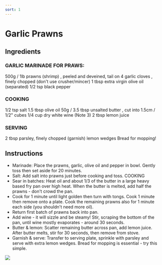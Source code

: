 ```yaml
---
sort: 1
---
```


# Garlic Prawns

## Ingredients

### GARLIC MARINADE FOR PRAWS:
500g / 1lb prawns (shrimp) , peeled and deveined, tail on 
4 garlic cloves , finely chopped (don't use crusher/mincer)
1 tbsp extra virgin olive oil (separated)
1/2 tsp black pepper
### COOKING
1/2 tsp salt
1.5 tbsp olive oil
50g / 3.5 tbsp unsalted butter , cut into 1.5cm / 1/2" cubes 
1/4 cup dry white wine (Note 3)
2 tbsp lemon juice
### SERVING
2 tbsp parsley, finely chopped (garnish)
lemon wedges
Bread for mopping!

## Instructions

* Marinade: Place the prawns, garlic, olive oil and pepper in bowl. Gently toss then set aside for 20 minutes.
* Salt: Add salt into prawns just before cooking and toss.
COOKING
* Sear in batches: Heat oil and about 1/3 of the butter in a large heavy based fry pan over high heat. When the butter is melted, add half the prawns - don't crowd the pan.
* Cook for 1 minute until light golden then turn with tongs. Cook 1 minute then remove onto a plate. Cook the remaining prawns also for 1 minute each side (you shouldn't need more oil).
* Return first batch of prawns back into pan.
* Add wine - it will sizzle and be steamy! Stir, scraping the bottom of the pan, until wine mostly evaporates - around 30 seconds.
* Butter & lemon: Scatter remaining butter across pan, add lemon juice. After butter melts, stir for 30 seconds, then remove from stove.
* Garnish & serve: Transfer to serving plate, sprinkle with parsley and serve with extra lemon wedges. Bread for mopping is essential - try this simple.

<img src="{{site.baseurl}}/images/Garlic-Prawns_6.jpg"/>
